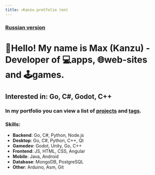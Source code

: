 ```yaml
---
title: 💀Kanzu protfolio (en)
---
```

### [Russian version](ru/)

# 👋Hello! My name is **Max** (Kanzu) -<br /> Developer of 💻apps, 🌐web-sites and 🕹️games.

## Interested in: Go, С#, Godot, С++

### In my portfolio you can view a list of [projects](ru/Проекты/) and [tags](tags/).

### Skills:
* **Backend**: Go, C#, Python, Node.js
* **Desktop**: Go, C#, Python, C++, Qt
* **Gamedev**: Godot, Unity, Go, С++
* **Frontend**: JS, HTML, CSS, Angular
* **Mobile**: Java, Android
* **Database**: MongoDB, PostgreSQL
* **Other**: Arduino, Asm, Git
